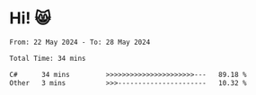 # Hi! 😸

<!--START_SECTION:waka-->

```txt
From: 22 May 2024 - To: 28 May 2024

Total Time: 34 mins

C#      34 mins         >>>>>>>>>>>>>>>>>>>>>>---   89.18 %
Other   3 mins          >>>----------------------   10.32 %
```

<!--END_SECTION:waka-->